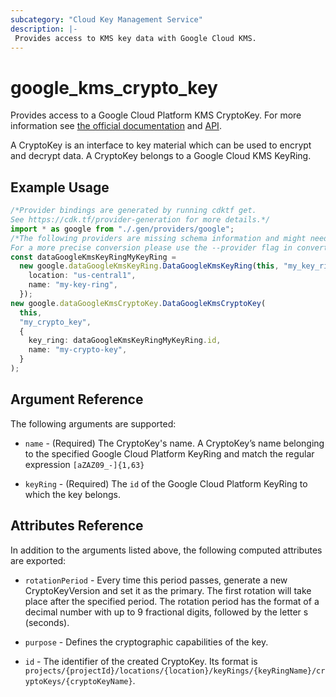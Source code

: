 ```yaml
---
subcategory: "Cloud Key Management Service"
description: |-
 Provides access to KMS key data with Google Cloud KMS.
---
```


# google\_kms\_crypto\_key

Provides access to a Google Cloud Platform KMS CryptoKey. For more information see
[the official documentation](https://cloud.google.com/kms/docs/object-hierarchy#key)
and
[API](https://cloud.google.com/kms/docs/reference/rest/v1/projects.locations.keyRings.cryptoKeys).

A CryptoKey is an interface to key material which can be used to encrypt and decrypt data. A CryptoKey belongs to a
Google Cloud KMS KeyRing.

## Example Usage

```typescript
/*Provider bindings are generated by running cdktf get.
See https://cdk.tf/provider-generation for more details.*/
import * as google from "./.gen/providers/google";
/*The following providers are missing schema information and might need manual adjustments to synthesize correctly: google.
For a more precise conversion please use the --provider flag in convert.*/
const dataGoogleKmsKeyRingMyKeyRing =
  new google.dataGoogleKmsKeyRing.DataGoogleKmsKeyRing(this, "my_key_ring", {
    location: "us-central1",
    name: "my-key-ring",
  });
new google.dataGoogleKmsCryptoKey.DataGoogleKmsCryptoKey(
  this,
  "my_crypto_key",
  {
    key_ring: dataGoogleKmsKeyRingMyKeyRing.id,
    name: "my-crypto-key",
  }
);

```

## Argument Reference

The following arguments are supported:

*   `name` - (Required) The CryptoKey's name.
    A CryptoKey’s name belonging to the specified Google Cloud Platform KeyRing and match the regular expression `[aZAZ09_-]{1,63}`

*   `keyRing` - (Required) The `id` of the Google Cloud Platform KeyRing to which the key belongs.

## Attributes Reference

In addition to the arguments listed above, the following computed attributes are
exported:

*   `rotationPeriod` - Every time this period passes, generate a new CryptoKeyVersion and set it as
    the primary. The first rotation will take place after the specified period. The rotation period has the format
    of a decimal number with up to 9 fractional digits, followed by the letter s (seconds).

*   `purpose` - Defines the cryptographic capabilities of the key.

*   `id` - The identifier of the created CryptoKey. Its format is `projects/{projectId}/locations/{location}/keyRings/{keyRingName}/cryptoKeys/{cryptoKeyName}`.
